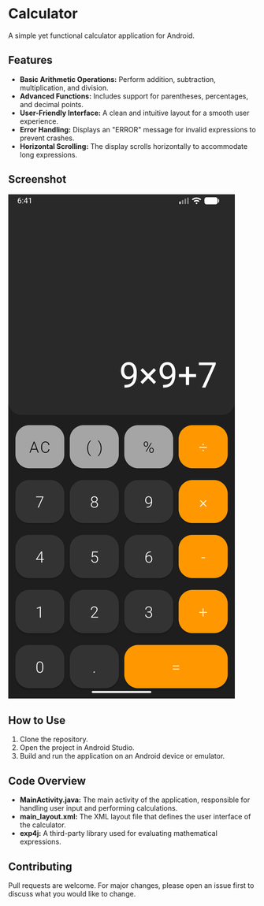 # Calculator

A simple yet functional calculator application for Android.

## Features

*   **Basic Arithmetic Operations:** Perform addition, subtraction, multiplication, and division.
*   **Advanced Functions:** Includes support for parentheses, percentages, and decimal points.
*   **User-Friendly Interface:** A clean and intuitive layout for a smooth user experience.
*   **Error Handling:** Displays an "ERROR" message for invalid expressions to prevent crashes.
*   **Horizontal Scrolling:** The display scrolls horizontally to accommodate long expressions.

## Screenshot

![Screenshot](images/Screenshot_20251017_204154.png)

## How to Use

1.  Clone the repository.
2.  Open the project in Android Studio.
3.  Build and run the application on an Android device or emulator.

## Code Overview

*   **MainActivity.java:** The main activity of the application, responsible for handling user input and performing calculations.
*   **main_layout.xml:** The XML layout file that defines the user interface of the calculator.
*   **exp4j:** A third-party library used for evaluating mathematical expressions.

## Contributing

Pull requests are welcome. For major changes, please open an issue first to discuss what you would like to change.
